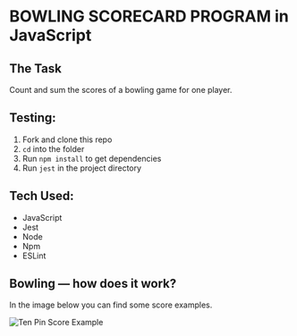 BOWLING SCORECARD PROGRAM in JavaScript
=================

## The Task

Count and sum the scores of a bowling game for one player.

## Testing:

1. Fork and clone this repo
2. `cd` into the folder
3. Run `npm install` to get dependencies
4. Run `jest` in the project directory

## Tech Used:

- JavaScript
- Jest
- Node
- Npm
- ESLint

## Bowling — how does it work?

In the image below you can find some score examples.

![Ten Pin Score Example](images/example_ten_pin_scoring.png)
